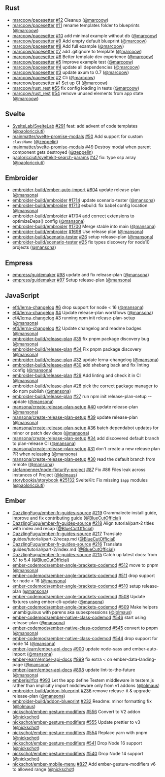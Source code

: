 ## Rust

- [marcoow/pacesetter] [#12](https://github.com/marcoow/pacesetter/pull/12)
  Cleanup ([@marcoow])
- [marcoow/pacesetter] [#11](https://github.com/marcoow/pacesetter/pull/11)
  rename templates folder to blueprints ([@marcoow])
- [marcoow/pacesetter] [#10](https://github.com/marcoow/pacesetter/pull/10) add
  minimal example without db ([@marcoow])
- [marcoow/pacesetter] [#9](https://github.com/marcoow/pacesetter/pull/9) Add
  empty default blueprint ([@marcoow])
- [marcoow/pacesetter] [#8](https://github.com/marcoow/pacesetter/pull/8) Add
  full example ([@marcoow])
- [marcoow/pacesetter] [#7](https://github.com/marcoow/pacesetter/pull/7) add
  .gitignore to template ([@marcoow])
- [marcoow/pacesetter] [#6](https://github.com/marcoow/pacesetter/pull/6) Better
  template dev experience ([@marcoow])
- [marcoow/pacesetter] [#5](https://github.com/marcoow/pacesetter/pull/5)
  Improve example test ([@marcoow])
- [marcoow/pacesetter] [#4](https://github.com/marcoow/pacesetter/pull/4) update
  all dependencies ([@marcoow])
- [marcoow/pacesetter] [#3](https://github.com/marcoow/pacesetter/pull/3) update
  axum to 0.7 ([@marcoow])
- [marcoow/pacesetter] [#2](https://github.com/marcoow/pacesetter/pull/2) Cli
  ([@marcoow])
- [marcoow/pacesetter] [#1](https://github.com/marcoow/pacesetter/pull/1) Set up
  CI ([@marcoow])
- [marcoow/rust_rest] [#55](https://github.com/marcoow/rust_rest/pull/55) fix
  config loading in tests ([@marcoow])
- [marcoow/rust_rest] [#54](https://github.com/marcoow/rust_rest/pull/54) remove
  unused elements from app state ([@marcoow])

## Svelte

- [SvelteLab/SvelteLab] [#291](https://github.com/SvelteLab/SvelteLab/pull/291)
  feat: add advent of code templates ([@paoloricciuti])
- [mainmatter/svelte-promise-modals]
  [#50](https://github.com/mainmatter/svelte-promise-modals/pull/50) Add support
  for custom `className` ([@zeppelin])
- [mainmatter/svelte-promise-modals]
  [#49](https://github.com/mainmatter/svelte-promise-modals/pull/49) Destroy
  modal when parent component gets destroyed ([@zeppelin])
- [paoloricciuti/sveltekit-search-params]
  [#47](https://github.com/paoloricciuti/sveltekit-search-params/pull/47) fix:
  type ssp array ([@paoloricciuti])

## Embroider

- [embroider-build/ember-auto-import]
  [#604](https://github.com/embroider-build/ember-auto-import/pull/604) update
  release-plan ([@mansona])
- [embroider-build/embroider]
  [#1714](https://github.com/embroider-build/embroider/pull/1714) update
  scenario-tester ([@mansona])
- [embroider-build/embroider]
  [#1713](https://github.com/embroider-build/embroider/pull/1713) esbuild: fix
  babel config location ([@mansona])
- [embroider-build/embroider]
  [#1704](https://github.com/embroider-build/embroider/pull/1704) add correct
  extensions to optimizeDeps() config ([@mansona])
- [embroider-build/embroider]
  [#1700](https://github.com/embroider-build/embroider/pull/1700) Merge stable
  into main ([@mansona])
- [embroider-build/embroider]
  [#1698](https://github.com/embroider-build/embroider/pull/1698) Use release
  plan ([@mansona])
- [embroider-build/scenario-tester]
  [#26](https://github.com/embroider-build/scenario-tester/pull/26) setup
  release-plan ([@mansona])
- [embroider-build/scenario-tester]
  [#25](https://github.com/embroider-build/scenario-tester/pull/25) fix types
  discovery for node10 projects ([@mansona])

## Empress

- [empress/guidemaker] [#98](https://github.com/empress/guidemaker/pull/98)
  update and fix release-plan ([@mansona])
- [empress/guidemaker] [#97](https://github.com/empress/guidemaker/pull/97)
  Setup release-plan ([@mansona])

## JavaScript

- [ef4/lerna-changelog] [#6](https://github.com/ef4/lerna-changelog/pull/6) drop
  support for node < 16 ([@mansona])
- [ef4/lerna-changelog] [#4](https://github.com/ef4/lerna-changelog/pull/4)
  Update release-plan workflows ([@mansona])
- [ef4/lerna-changelog] [#3](https://github.com/ef4/lerna-changelog/pull/3)
  running npm init release-plan-setup ([@mansona])
- [ef4/lerna-changelog] [#2](https://github.com/ef4/lerna-changelog/pull/2)
  Update changelog and readme badges ([@mansona])
- [embroider-build/release-plan]
  [#35](https://github.com/embroider-build/release-plan/pull/35) fix pnpm
  package discovery bug ([@mansona])
- [embroider-build/release-plan]
  [#34](https://github.com/embroider-build/release-plan/pull/34) Fix pnpm
  package discovery ([@mansona])
- [embroider-build/release-plan]
  [#32](https://github.com/embroider-build/release-plan/pull/32) update
  lerna-changelog ([@mansona])
- [embroider-build/release-plan]
  [#30](https://github.com/embroider-build/release-plan/pull/30) add shebang
  back and fix linting config ([@mansona])
- [embroider-build/release-plan]
  [#29](https://github.com/embroider-build/release-plan/pull/29) Add linting and
  check it in CI ([@mansona])
- [embroider-build/release-plan]
  [#28](https://github.com/embroider-build/release-plan/pull/28) pick the
  correct package manager to do npm publish ([@mansona])
- [embroider-build/release-plan]
  [#27](https://github.com/embroider-build/release-plan/pull/27) run npm init
  release-plan-setup --update ([@mansona])
- [mansona/create-release-plan-setup]
  [#40](https://github.com/mansona/create-release-plan-setup/pull/40) update
  release-plan ([@mansona])
- [mansona/create-release-plan-setup]
  [#39](https://github.com/mansona/create-release-plan-setup/pull/39) update
  release-plan ([@mansona])
- [mansona/create-release-plan-setup]
  [#36](https://github.com/mansona/create-release-plan-setup/pull/36) batch
  dependabot updates for minor or patch dev deps ([@mansona])
- [mansona/create-release-plan-setup]
  [#34](https://github.com/mansona/create-release-plan-setup/pull/34) add
  discovered default branch to plan-release CI ([@mansona])
- [mansona/create-release-plan-setup]
  [#31](https://github.com/mansona/create-release-plan-setup/pull/31) don't
  create a new release plan PR when releasing ([@mansona])
- [mansona/create-release-plan-setup]
  [#30](https://github.com/mansona/create-release-plan-setup/pull/30) read the
  default branch from remote ([@mansona])
- [stefanpenner/node-fixturify-project]
  [#87](https://github.com/stefanpenner/node-fixturify-project/pull/87) Fix #86
  Files leak across instances of Project ([@lolmaus])
- [storybookjs/storybook]
  [#25132](https://github.com/storybookjs/storybook/pull/25132) SvelteKit: Fix
  missing `$app` modules ([@paoloricciuti])

## Ember

- [DazzlingFugu/ember-fr-guides-source]
  [#219](https://github.com/DazzlingFugu/ember-fr-guides-source/pull/219)
  Grammalecte install guide, improve and fix contributing guide
  ([@BlueCutOfficial])
- [DazzlingFugu/ember-fr-guides-source]
  [#218](https://github.com/DazzlingFugu/ember-fr-guides-source/pull/218) Align
  tutorial/part-2 titles with index and recap ([@BlueCutOfficial])
- [DazzlingFugu/ember-fr-guides-source]
  [#217](https://github.com/DazzlingFugu/ember-fr-guides-source/pull/217)
  Translate guides/tutorial/part-2/recap.md ([@BlueCutOfficial])
- [DazzlingFugu/ember-fr-guides-source]
  [#216](https://github.com/DazzlingFugu/ember-fr-guides-source/pull/216)
  Translate guides/tutorial/part-2/index.md ([@BlueCutOfficial])
- [DazzlingFugu/ember-fr-guides-source]
  [#215](https://github.com/DazzlingFugu/ember-fr-guides-source/pull/215) Catch
  up latest docs: from 5.1 to 5.4 ([@BlueCutOfficial])
- [ember-codemods/ember-angle-brackets-codemod]
  [#512](https://github.com/ember-codemods/ember-angle-brackets-codemod/pull/512)
  move to pnpm ([@mansona])
- [ember-codemods/ember-angle-brackets-codemod]
  [#511](https://github.com/ember-codemods/ember-angle-brackets-codemod/pull/511)
  drop support for node < 16 ([@mansona])
- [ember-codemods/ember-angle-brackets-codemod]
  [#510](https://github.com/ember-codemods/ember-angle-brackets-codemod/pull/510)
  setup release-plan ([@mansona])
- [ember-codemods/ember-angle-brackets-codemod]
  [#508](https://github.com/ember-codemods/ember-angle-brackets-codemod/pull/508)
  Update fixtures using ember-cli-update ([@mansona])
- [ember-codemods/ember-angle-brackets-codemod]
  [#509](https://github.com/ember-codemods/ember-angle-brackets-codemod/pull/509)
  Make helpers unambiguious with parens aka subexpressions ([@lolmaus])
- [ember-codemods/ember-native-class-codemod]
  [#546](https://github.com/ember-codemods/ember-native-class-codemod/pull/546)
  start using release-plan ([@mansona])
- [ember-codemods/ember-native-class-codemod]
  [#545](https://github.com/ember-codemods/ember-native-class-codemod/pull/545)
  convert to pnpm ([@mansona])
- [ember-codemods/ember-native-class-codemod]
  [#544](https://github.com/ember-codemods/ember-native-class-codemod/pull/544)
  drop support for node 14 ([@mansona])
- [ember-learn/ember-api-docs]
  [#900](https://github.com/ember-learn/ember-api-docs/pull/900) update
  node-sass and ember-auto-import ([@mansona])
- [ember-learn/ember-api-docs]
  [#899](https://github.com/ember-learn/ember-api-docs/pull/899) fix extra < on
  ember-data-landing-page ([@mansona])
- [ember-learn/ember-api-docs]
  [#898](https://github.com/ember-learn/ember-api-docs/pull/898) update
  lint-to-the-future ([@mansona])
- [emberjs/rfcs] [#993](https://github.com/emberjs/rfcs/pull/993) Let the app
  define Testem middleware in testem.js rather than implicitly import middleware
  only from v1 addons ([@lolmaus])
- [embroider-build/addon-blueprint]
  [#236](https://github.com/embroider-build/addon-blueprint/pull/236) remove
  release-it & upgrade release-plan ([@mansona])
- [embroider-build/addon-blueprint]
  [#232](https://github.com/embroider-build/addon-blueprint/pull/232) Readme:
  minor formatting fix ([@lolmaus])
- [nickschot/ember-gesture-modifiers]
  [#556](https://github.com/nickschot/ember-gesture-modifiers/pull/556) Convert
  to V2 addon ([@nickschot])
- [nickschot/ember-gesture-modifiers]
  [#555](https://github.com/nickschot/ember-gesture-modifiers/pull/555) Update
  prettier to v3 ([@nickschot])
- [nickschot/ember-gesture-modifiers]
  [#554](https://github.com/nickschot/ember-gesture-modifiers/pull/554) Replace
  yarn with pnpm ([@nickschot])
- [nickschot/ember-gesture-modifiers]
  [#541](https://github.com/nickschot/ember-gesture-modifiers/pull/541) Drop
  Node 16 support ([@nickschot])
- [nickschot/ember-gesture-modifiers]
  [#540](https://github.com/nickschot/ember-gesture-modifiers/pull/540) Drop
  Node 14 support ([@nickschot])
- [nickschot/ember-mobile-menu]
  [#827](https://github.com/nickschot/ember-mobile-menu/pull/827) Add
  ember-gesture-modifiers v6 to allowed range ([@nickschot])

[@bluecutofficial]: https://github.com/BlueCutOfficial
[@lolmaus]: https://github.com/lolmaus
[@mansona]: https://github.com/mansona
[@marcoow]: https://github.com/marcoow
[@nickschot]: https://github.com/nickschot
[@paoloricciuti]: https://github.com/paoloricciuti
[@zeppelin]: https://github.com/zeppelin
[dazzlingfugu/ember-fr-guides-source]:
  https://github.com/DazzlingFugu/ember-fr-guides-source
[sveltelab/sveltelab]: https://github.com/SvelteLab/SvelteLab
[ef4/lerna-changelog]: https://github.com/ef4/lerna-changelog
[ember-codemods/ember-angle-brackets-codemod]:
  https://github.com/ember-codemods/ember-angle-brackets-codemod
[ember-codemods/ember-native-class-codemod]:
  https://github.com/ember-codemods/ember-native-class-codemod
[ember-learn/ember-api-docs]: https://github.com/ember-learn/ember-api-docs
[emberjs/rfcs]: https://github.com/emberjs/rfcs
[embroider-build/addon-blueprint]:
  https://github.com/embroider-build/addon-blueprint
[embroider-build/ember-auto-import]:
  https://github.com/embroider-build/ember-auto-import
[embroider-build/embroider]: https://github.com/embroider-build/embroider
[embroider-build/release-plan]: https://github.com/embroider-build/release-plan
[embroider-build/scenario-tester]:
  https://github.com/embroider-build/scenario-tester
[empress/guidemaker]: https://github.com/empress/guidemaker
[mainmatter/svelte-promise-modals]:
  https://github.com/mainmatter/svelte-promise-modals
[mansona/create-release-plan-setup]:
  https://github.com/mansona/create-release-plan-setup
[marcoow/pacesetter]: https://github.com/marcoow/pacesetter
[marcoow/rust_rest]: https://github.com/marcoow/rust_rest
[nickschot/ember-gesture-modifiers]:
  https://github.com/nickschot/ember-gesture-modifiers
[nickschot/ember-mobile-menu]: https://github.com/nickschot/ember-mobile-menu
[paoloricciuti/sveltekit-search-params]:
  https://github.com/paoloricciuti/sveltekit-search-params
[stefanpenner/node-fixturify-project]:
  https://github.com/stefanpenner/node-fixturify-project
[storybookjs/storybook]: https://github.com/storybookjs/storybook
